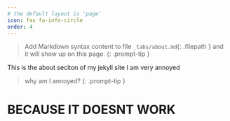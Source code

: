 ```yaml
---
# the default layout is 'page'
icon: fas fa-info-circle
order: 4
---
```


> Add Markdown syntax content to file `_tabs/about.md`{: .filepath } and it will show up on this page.
{: .prompt-tip }

This is the about seciton of my jekyll site
I am very annoyed
> why am I annoyed?
{: .prompt-tip }
# BECAUSE IT DOESNT WORK